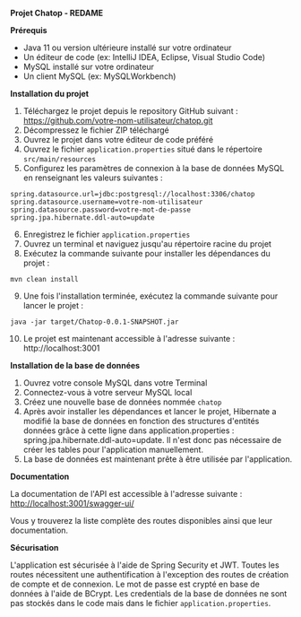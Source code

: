 **Projet Chatop - REDAME**

**Prérequis**

* Java 11 ou version ultérieure installé sur votre ordinateur
* Un éditeur de code (ex: IntelliJ IDEA, Eclipse, Visual Studio Code)
* MySQL installé sur votre ordinateur
* Un client MySQL (ex: MySQLWorkbench)

**Installation du projet**

1. Téléchargez le projet depuis le repository GitHub suivant : <https://github.com/votre-nom-utilisateur/chatop.git>
2. Décompressez le fichier ZIP téléchargé
3. Ouvrez le projet dans votre éditeur de code préféré
4. Ouvrez le fichier `application.properties` situé dans le répertoire `src/main/resources`
5. Configurez les paramètres de connexion à la base de données MySQL en renseignant les valeurs suivantes :
```vbnet
spring.datasource.url=jdbc:postgresql://localhost:3306/chatop
spring.datasource.username=votre-nom-utilisateur
spring.datasource.password=votre-mot-de-passe
spring.jpa.hibernate.ddl-auto=update
```
6. Enregistrez le fichier `application.properties`
7. Ouvrez un terminal et naviguez jusqu'au répertoire racine du projet
8. Exécutez la commande suivante pour installer les dépendances du projet :
```
mvn clean install
```
9. Une fois l'installation terminée, exécutez la commande suivante pour lancer le projet :
```
java -jar target/Chatop-0.0.1-SNAPSHOT.jar
```
10. Le projet est maintenant accessible à l'adresse suivante : http://localhost:3001



**Installation de la base de données**

1. Ouvrez votre console MySQL dans votre Terminal
2. Connectez-vous à votre serveur MySQL local
3. Créez une nouvelle base de données nommée `chatop`
4. Après avoir installer les dépendances et lancer le projet, Hibernate a modifié la base de données en fonction des structures d'entités données grâce à cette ligne dans application.properties : spring.jpa.hibernate.ddl-auto=update.
   Il n'est donc pas nécessaire de créer les tables pour l'application manuellement.
6. La base de données est maintenant prête à être utilisée par l'application.

**Documentation**

La documentation de l'API est accessible à l'adresse suivante : <http://localhost:3001/swagger-ui/>

Vous y trouverez la liste complète des routes disponibles ainsi que leur documentation.

**Sécurisation**

L'application est sécurisée à l'aide de Spring Security et JWT. Toutes les routes nécessitent une authentification à l'exception des routes de création de compte et de connexion. Le mot de passe est crypté en base de données à l'aide de BCrypt. Les credentials de la base de données ne sont pas stockés dans le code mais dans le fichier `application.properties`.
